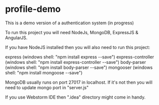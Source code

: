# profile-demo

This is a demo version of a authentication system (in progress)

To run this project you will need NodeJs, MongoDB, ExpressJS & AngularJS.

If you have NodeJS installed then you will also need to run this project:

express (windows shell:  "npm install express --save")
express-controller (windows shell:  "npm install express-controller --save")
body-parser (windows shell:  "npm install body-parser --save")
mongooser (windows shell:  "npm install mongoose --save")

MongoDB usually runs on port 27017 in localhost. If it's not then you will need to update mongo port in "server.js"

If you use Webstorm IDE then ".idea" directory might come in handy.
